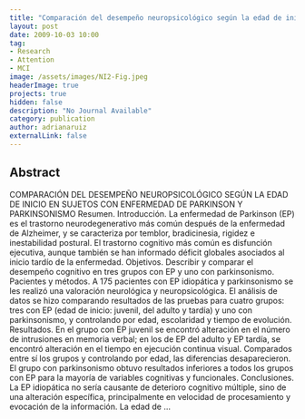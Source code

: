 ```yaml
---
title: "Comparación del desempeño neuropsicológico según la edad de inicio en sujetos con enfermedad de Parkinson y parkinsonismo"
layout: post
date: 2009-10-03 10:00
tag: 
- Research
- Attention
- MCI
image: /assets/images/NI2-Fig.jpeg
headerImage: true
projects: true
hidden: false
description: "No Journal Available"
category: publication
author: adrianaruiz
externalLink: false
---
```


## Abstract
COMPARACIÓN DEL DESEMPEÑO NEUROPSICOLÓGICO SEGÚN LA EDAD DE INICIO EN SUJETOS CON ENFERMEDAD DE PARKINSON Y PARKINSONISMO Resumen. Introducción. La enfermedad de Parkinson (EP) es el trastorno neurodegenerativo más común después de la enfermedad de Alzheimer, y se caracteriza por temblor, bradicinesia, rigidez e inestabilidad postural. El trastorno cognitivo más común es disfunción ejecutiva, aunque también se han informado déficit globales asociados al inicio tardío de la enfermedad. Objetivos. Describir y comparar el desempeño cognitivo en tres grupos con EP y uno con parkinsonismo. Pacientes y métodos. A 175 pacientes con EP idiopática y parkinsonismo se les realizó una valoración neurológica y neuropsicológica. El análisis de datos se hizo comparando resultados de las pruebas para cuatro grupos: tres con EP (edad de inicio: juvenil, del adulto y tardía) y uno con parkinsonismo, y controlando por edad, escolaridad y tiempo de evolución. Resultados. En el grupo con EP juvenil se encontró alteración en el número de intrusiones en memoria verbal; en los de EP del adulto y EP tardía, se encontró alteración en el tiempo en ejecución continua visual. Comparados entre sí los grupos y controlando por edad, las diferencias desaparecieron. El grupo con parkinsonismo obtuvo resultados inferiores a todos los grupos con EP para la mayoría de variables cognitivas y funcionales. Conclusiones. La EP idiopática no sería causante de deterioro cognitivo múltiple, sino de una alteración específica, principalmente en velocidad de procesamiento y evocación de la información. La edad de …

